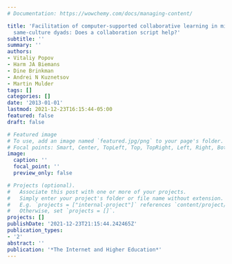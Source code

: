 ```yaml
---
# Documentation: https://wowchemy.com/docs/managing-content/

title: 'Facilitation of computer-supported collaborative learning in mixed-versus
  same-culture dyads: Does a collaboration script help?'
subtitle: ''
summary: ''
authors:
- Vitaliy Popov
- Harm JA Biemans
- Dine Brinkman
- Andrei N Kuznetsov
- Martin Mulder
tags: []
categories: []
date: '2013-01-01'
lastmod: 2021-12-23T16:15:44-05:00
featured: false
draft: false

# Featured image
# To use, add an image named `featured.jpg/png` to your page's folder.
# Focal points: Smart, Center, TopLeft, Top, TopRight, Left, Right, BottomLeft, Bottom, BottomRight.
image:
  caption: ''
  focal_point: ''
  preview_only: false

# Projects (optional).
#   Associate this post with one or more of your projects.
#   Simply enter your project's folder or file name without extension.
#   E.g. `projects = ["internal-project"]` references `content/project/deep-learning/index.md`.
#   Otherwise, set `projects = []`.
projects: []
publishDate: '2021-12-23T21:15:44.242465Z'
publication_types:
- '2'
abstract: ''
publication: '*The Internet and Higher Education*'
---
```

